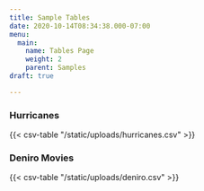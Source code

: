 ```yaml
---
title: Sample Tables
date: 2020-10-14T08:34:38.000-07:00
menu:
  main:
    name: Tables Page
    weight: 2
    parent: Samples
draft: true

---
```

### Hurricanes

 {{< csv-table "/static/uploads/hurricanes.csv" >}}

### Deniro Movies

{{< csv-table "/static/uploads/deniro.csv" >}}